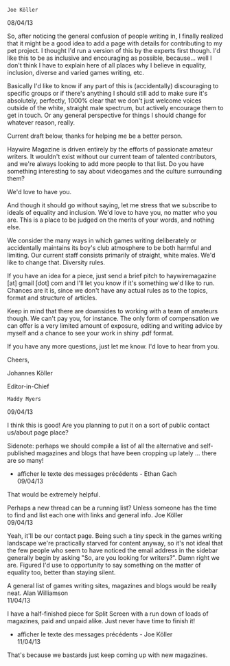  	Joe Köller 	
08/04/13
  
So, after noticing the general confusion of people writing in, I finally realized that it might be a good idea to add a page with details for contributing to my pet project. I thought I'd run a version of this by the experts first though. I'd like this to be as inclusive and encouraging as possible, because... well I don't think I have to explain here of all places why I believe in equality, inclusion, diverse and varied games writing, etc.

Basically I'd like to know if any part of this is (accidentally) discouraging to specific groups or if there's anything I should still add to make sure it's absolutely, perfectly, 1000% clear that we don't just welcome voices outside of the white, straight male spectrum, but actively encourage them to get in touch. Or any general perspective for things I should change for whatever reason, really.

Current draft below, thanks for helping me be a better person.

Haywire Magazine is driven entirely by the efforts of passionate amateur writers. It wouldn't exist without our current team of talented contributors, and we're always looking to add more people to that list. Do you have something interesting to say about videogames and the culture surrounding them?

We'd love to have you.

And though it should go without saying, let me stress that we subscribe to ideals of equality and inclusion. We'd love to have you, no matter who you are. This is a place to be judged on the merits of your words, and nothing else.

We consider the many ways in which games writing deliberately or accidentally maintains its boy's club atmosphere to be both harmful and limiting. Our current staff consists primarily of straight, white males. We'd like to change that. Diversity rules.

If you have an idea for a piece, just send a brief pitch to haywiremagazine [at] gmail [dot] com and I'll let you know if it's something we'd like to run. Chances are it is, since we don't have any actual rules as to the topics, format and structure of articles.

Keep in mind that there are downsides to working with a team of amateurs though. We can't pay you, for instance. The only form of compensation we can offer is a very limited amount of exposure, editing and writing advice by myself and a chance to see your work in shiny .pdf format.

If you have any more questions, just let me know. I'd love to hear from you.

Cheers,

Johannes Köller

Editor-in-Chief



	Maddy Myers 	
09/04/13
  
I think this is good! Are you planning to put it on a sort of public contact us/about page place?

Sidenote: perhaps we should compile a list of all the alternative and self-published magazines and blogs that have been cropping up lately ... there are so many!
- afficher le texte des messages précédents -
	Ethan Gach 	
09/04/13
  
That would be extremely helpful.
 
Perhaps a new thread can be a running list? Unless someone has the time to find and list each one with links and general info.
	Joe Köller 	
09/04/13
  
Yeah, it'll be our contact page. Being such a tiny speck in the games writing landscape we're practically starved for content anyway, so it's not ideal that the few people who seem to have noticed the email address in the sidebar generally begin by asking "So, are you looking for writers?". Damn right we are. Figured I'd use to opportunity to say something on the matter of equality too, better than staying silent.

A general list of games writing sites, magazines and blogs would be really neat.
	Alan Williamson 	
11/04/13
  
I have a half-finished piece for Split Screen with a run down of loads of magazines, paid and unpaid alike. Just never have time to finish it!
- afficher le texte des messages précédents -
	Joe Köller 	
11/04/13
  
That's because we bastards just keep coming up with new magazines.
